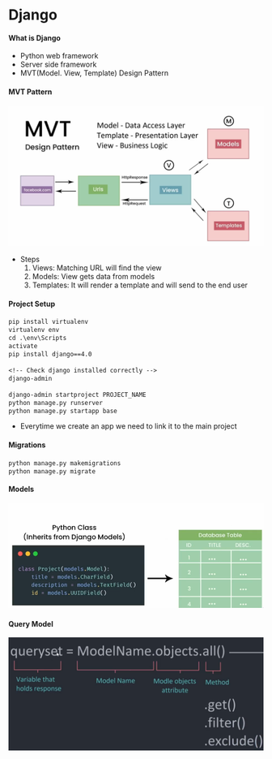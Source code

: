 # Django

#### What is Django

- Python web framework
- Server side framework
- MVT(Model. View, Template) Design Pattern

#### MVT Pattern

<img src="studybud/images/mvt_pattern.png" alt="mvt_pattern" style="max-width: 720; max-height: 540;">

- Steps
  1. Views: Matching URL will find the view
  2. Models: View gets data from models
  3. Templates: It will render a template and will send to the end user

#### Project Setup

```text
pip install virtualenv
virtualenv env
cd .\env\Scripts
activate
pip install django==4.0

<!-- Check django installed correctly -->
django-admin

django-admin startproject PROJECT_NAME
python manage.py runserver
python manage.py startapp base
```

- Everytime we create an app we need to link it to the main project

#### Migrations

```text
python manage.py makemigrations
python manage.py migrate
```

#### Models

<img src="studybud/images/models.png" alt="mvt_pattern" style="max-width: 720; max-height: 540;">

#### Query Model

<img src="studybud/images/query_model.png" alt="mvt_pattern" style="max-width: 720; max-height: 540;">
